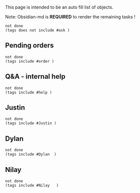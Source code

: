 This page is intended to be an auto fill list of objects. 

Note: Obsidian-md is **REQUIRED** to render the remaining tasks ! 

```tasks
not done
(tags does not include #ask ) 
```


## Pending orders

```tasks
not done
(tags include #order ) 
```

## Q&A - internal help

```tasks
not done
(tags include #help ) 
```

## Justin
```tasks
not done
(tags include #Justin ) 
```

## Dylan
```tasks
not done
(tags include #Dylan  ) 
```
##  Nilay
```tasks
not done
(tags include #Nilay   ) 
```




